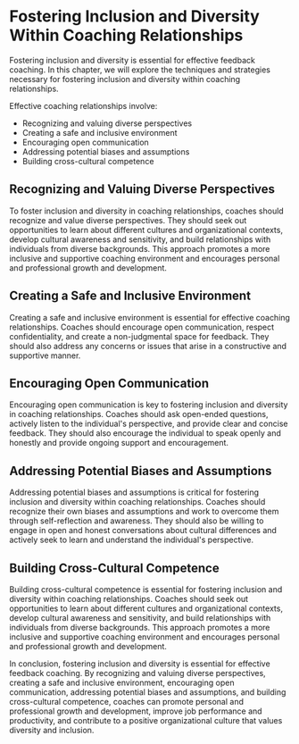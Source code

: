 Fostering Inclusion and Diversity Within Coaching Relationships
=========================================================================================================================

Fostering inclusion and diversity is essential for effective feedback coaching. In this chapter, we will explore the techniques and strategies necessary for fostering inclusion and diversity within coaching relationships.

Effective coaching relationships involve:

* Recognizing and valuing diverse perspectives
* Creating a safe and inclusive environment
* Encouraging open communication
* Addressing potential biases and assumptions
* Building cross-cultural competence

Recognizing and Valuing Diverse Perspectives
--------------------------------------------

To foster inclusion and diversity in coaching relationships, coaches should recognize and value diverse perspectives. They should seek out opportunities to learn about different cultures and organizational contexts, develop cultural awareness and sensitivity, and build relationships with individuals from diverse backgrounds. This approach promotes a more inclusive and supportive coaching environment and encourages personal and professional growth and development.

Creating a Safe and Inclusive Environment
-----------------------------------------

Creating a safe and inclusive environment is essential for effective coaching relationships. Coaches should encourage open communication, respect confidentiality, and create a non-judgmental space for feedback. They should also address any concerns or issues that arise in a constructive and supportive manner.

Encouraging Open Communication
------------------------------

Encouraging open communication is key to fostering inclusion and diversity in coaching relationships. Coaches should ask open-ended questions, actively listen to the individual's perspective, and provide clear and concise feedback. They should also encourage the individual to speak openly and honestly and provide ongoing support and encouragement.

Addressing Potential Biases and Assumptions
-------------------------------------------

Addressing potential biases and assumptions is critical for fostering inclusion and diversity within coaching relationships. Coaches should recognize their own biases and assumptions and work to overcome them through self-reflection and awareness. They should also be willing to engage in open and honest conversations about cultural differences and actively seek to learn and understand the individual's perspective.

Building Cross-Cultural Competence
----------------------------------

Building cross-cultural competence is essential for fostering inclusion and diversity within coaching relationships. Coaches should seek out opportunities to learn about different cultures and organizational contexts, develop cultural awareness and sensitivity, and build relationships with individuals from diverse backgrounds. This approach promotes a more inclusive and supportive coaching environment and encourages personal and professional growth and development.

In conclusion, fostering inclusion and diversity is essential for effective feedback coaching. By recognizing and valuing diverse perspectives, creating a safe and inclusive environment, encouraging open communication, addressing potential biases and assumptions, and building cross-cultural competence, coaches can promote personal and professional growth and development, improve job performance and productivity, and contribute to a positive organizational culture that values diversity and inclusion.
